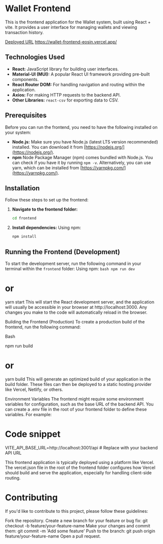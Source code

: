 # Wallet Frontend

This is the frontend application for the Wallet system, built using React + vite. It provides a user interface for managing wallets and viewing transaction history.

[Deployed URL](https://wallet-frontend-eosin.vercel.app/)
https://wallet-frontend-eosin.vercel.app/

## Technologies Used

* **React:** JavaScript library for building user interfaces.
* **Material-UI (MUI):** A popular React UI framework providing pre-built components.
* **React Router DOM:** For handling navigation and routing within the application.
* **Axios:** For making HTTP requests to the backend API.
* **Other Libraries:** `react-csv` for exporting data to CSV.

## Prerequisites

Before you can run the frontend, you need to have the following installed on your system:

* **Node.js:** Make sure you have Node.js (latest LTS version recommended) installed. You can download it from [https://nodejs.org/](https://nodejs.org/).
* **npm** Node Package Manager (npm) comes bundled with Node.js. You can check if you have it by running `npm -v`. Alternatively, you can use yarn, which can be installed from [https://yarnpkg.com/](https://yarnpkg.com/).

## Installation

Follow these steps to set up the frontend:

1.  **Navigate to the frontend folder:**
    ```bash
    cd frontend
    ```

2.  **Install dependencies:**
    Using npm:
    ```bash
    npm install
    ```

## Running the Frontend (Development)

To start the development server, run the following command in your terminal within the `frontend` folder:
   Using npm:
    ```bash
    npm run dev
    ```
# or
yarn start
This will start the React development server, and the application will usually be accessible in your browser at http://localhost:3000. Any changes you make to the code will automatically reload in the browser.

Building the Frontend (Production)
To create a production build of the frontend, run the following command:

Bash

npm run build
# or
yarn build
This will generate an optimized build of your application in the build folder. These files can then be deployed to a static hosting provider like Vercel, Netlify, or others.

Environment Variables
The frontend might require some environment variables for configuration, such as the base URL of the backend API. You can create a .env file in the root of your frontend folder to define these variables. For example:

# Code snippet

VITE_API_BASE_URL=http://localhost:3001/api  # Replace with your backend API URL

This frontend application is typically deployed using a platform like Vercel. The vercel.json file in the root of the frontend folder configures how Vercel should build and serve the application, especially for handling client-side routing.

# Contributing
If you'd like to contribute to this project, please follow these guidelines:

Fork the repository.
Create a new branch for your feature or bug fix: git checkout -b feature/your-feature-name
Make your changes and commit them: git commit -m 'Add some feature'
Push to the branch: git push origin feature/your-feature-name
Open a pull request.
